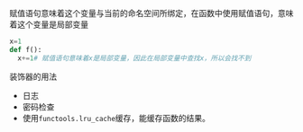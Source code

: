 赋值语句意味着这个变量与当前的命名空间所绑定，在函数中使用赋值语句，意味着这个变量是局部变量
```python
x=1
def f():
  x+=1# 赋值语句意味着x是局部变量，因此在局部变量中查找x，所以会找不到
```


装饰器的用法
- 日志
- 密码检查
- 使用`functools.lru_cache`缓存，能缓存函数的结果。
